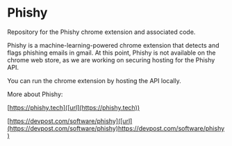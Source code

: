 # Phishy
Repository for the Phishy chrome extension and associated code.

Phishy is a machine-learning-powered chrome extension that detects and flags phishing emails in gmail. At this point, Phishy is not available on the chrome web store, as we are working on securing hosting for the Phishy API.

You can run the chrome extension by hosting the API locally.

More about Phishy:

[https://phishy.tech]([url](https://phishy.tech))

[https://devpost.com/software/phishy]([url](https://devpost.com/software/phishy)https://devpost.com/software/phishy)
